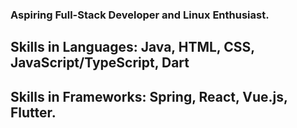 ### Aspiring Full-Stack Developer and Linux Enthusiast.

## Skills in Languages: Java, HTML, CSS, JavaScript/TypeScript, Dart
## Skills in Frameworks: Spring, React, Vue.js, Flutter.
